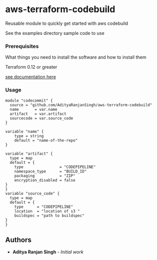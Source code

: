 # aws-terraform-codebuild

Reusable module to quickly get started with aws codebuild

See the examples directory sample code to use

### Prerequisites

What things you need to install the software and how to install them

Terraform 0.12 or greater

[see documentation here](https://learn.hashicorp.com/terraform/getting-started/install.html)


### Usage

```
module "codecommit" {
  source = "github.com/AdityaRanjanSingh/aws-terraform-codebuild"
  name       = var.name
  artifact   = var.artifact
  sourcecode = var.source_code
}

variable "name" {
    type = string
    default = "name-of-the-repo"
}

variable "artifact" {
  type = map
  default = {
    type                = "CODEPIPELINE"
    namespace_type      = "BUILD_ID"
    packaging           = "ZIP"
    encryption_disabled = false
}
}
variable "source_code" {
  type = map
  default = {
    type      = "CODEPIPELINE"
    location  = "location of s3 "
    buildspec = "path to buildspec"
}
}
```

## Authors

* **Aditya Ranjan Singh** - *Initial work* 


